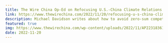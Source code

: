 ```yaml
---
title: The Wire China Op-Ed on Refocusing U.S.-China Climate Relations
link: https://www.thewirechina.com/2022/11/20/refocusing-u-s-china-climate-relations/
description: Michael Davidson writes about how to avoid zero-sum competition
featured: true
img: https://www.thewirechina.com/wp-content/uploads/2022/11/AP22318361414432-1-scaled.jpg
date: 2022-11-20
---
```

